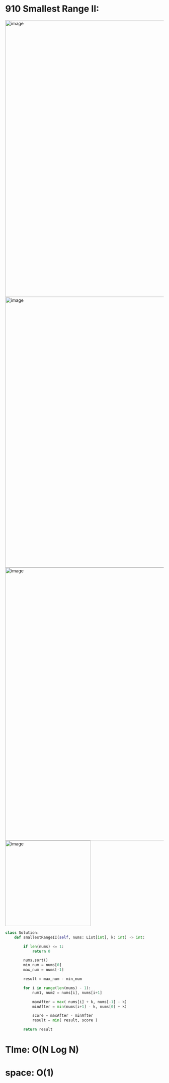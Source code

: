 # 910 Smallest Range II:


<img width="876" alt="image" src="https://github.com/jatinbhutka/LeetCode-2022/assets/35987583/23dba814-f169-4f60-9b49-5d4a94d0627c">
<img width="856" alt="image" src="https://github.com/jatinbhutka/LeetCode-2022/assets/35987583/3e26f6aa-de39-491d-a509-9eeb54913c96">
<img width="864" alt="image" src="https://github.com/jatinbhutka/LeetCode-2022/assets/35987583/ed681ec9-57d5-48c2-b35a-dfc7643ecdaa">

<img width="271" alt="image" src="https://github.com/jatinbhutka/LeetCode-2022/assets/35987583/661ec9cb-a7cc-4fce-aad8-7783ead7ee45">

```python
class Solution:
    def smallestRangeII(self, nums: List[int], k: int) -> int:

        if len(nums) <= 1:
            return 0

        nums.sort()
        min_num = nums[0]
        max_num = nums[-1]

        result = max_num - min_num

        for i in range(len(nums) - 1):
            num1, num2 = nums[i], nums[i+1]

            maxAfter = max( nums[i] + k, nums[-1] - k)
            minAfter = min(nums[i+1] - k, nums[0] + k)

            score = maxAfter - minAfter
            result = min( result, score )

        return result
```

# TIme: O(N Log N)
# space: O(1)

